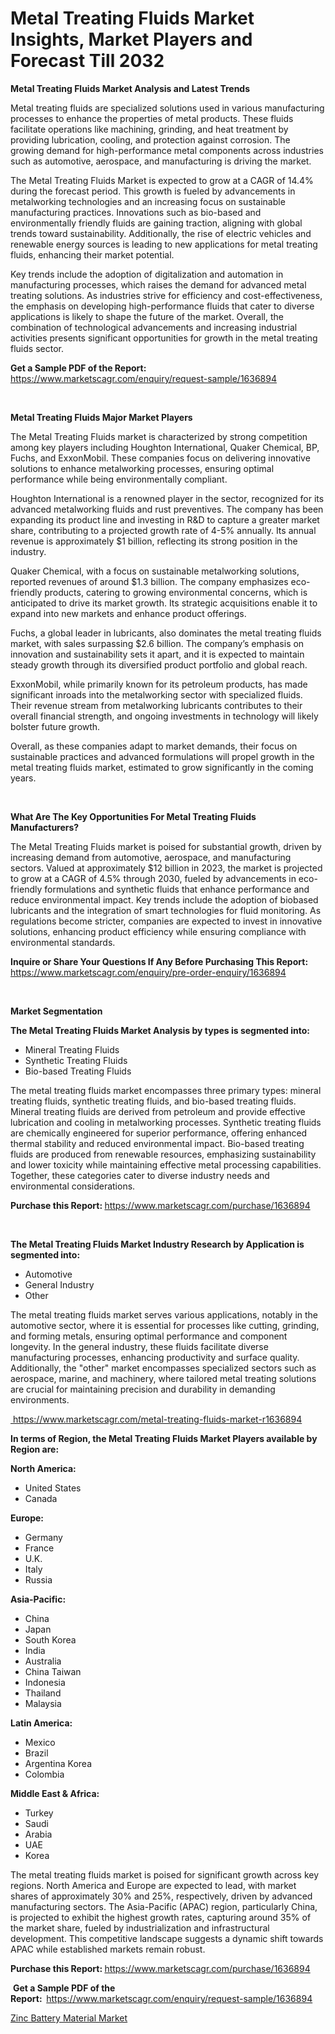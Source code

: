 <p><h1>Metal Treating Fluids Market Insights, Market Players and Forecast Till 2032</h1></p><p><strong>Metal Treating Fluids Market Analysis and Latest Trends</strong></p>
<p><p>Metal treating fluids are specialized solutions used in various manufacturing processes to enhance the properties of metal products. These fluids facilitate operations like machining, grinding, and heat treatment by providing lubrication, cooling, and protection against corrosion. The growing demand for high-performance metal components across industries such as automotive, aerospace, and manufacturing is driving the market.</p><p>The Metal Treating Fluids Market is expected to grow at a CAGR of 14.4% during the forecast period. This growth is fueled by advancements in metalworking technologies and an increasing focus on sustainable manufacturing practices. Innovations such as bio-based and environmentally friendly fluids are gaining traction, aligning with global trends toward sustainability. Additionally, the rise of electric vehicles and renewable energy sources is leading to new applications for metal treating fluids, enhancing their market potential.</p><p>Key trends include the adoption of digitalization and automation in manufacturing processes, which raises the demand for advanced metal treating solutions. As industries strive for efficiency and cost-effectiveness, the emphasis on developing high-performance fluids that cater to diverse applications is likely to shape the future of the market. Overall, the combination of technological advancements and increasing industrial activities presents significant opportunities for growth in the metal treating fluids sector.</p></p>
<p><strong>Get a Sample PDF of the Report:&nbsp;</strong> <a href="https://www.marketscagr.com/enquiry/request-sample/1636894?utm_campaign=2948&utm_medium=2&utm_source=Github&utm_content=ia&utm_term=23032025&utm_id=metal-treating-fluids">https://www.marketscagr.com/enquiry/request-sample/1636894</a></p>
<p>&nbsp;</p>
<p><strong>Metal Treating Fluids Major Market Players</strong></p>
<p><p>The Metal Treating Fluids market is characterized by strong competition among key players including Houghton International, Quaker Chemical, BP, Fuchs, and ExxonMobil. These companies focus on delivering innovative solutions to enhance metalworking processes, ensuring optimal performance while being environmentally compliant.</p><p>Houghton International is a renowned player in the sector, recognized for its advanced metalworking fluids and rust preventives. The company has been expanding its product line and investing in R&D to capture a greater market share, contributing to a projected growth rate of 4-5% annually. Its annual revenue is approximately $1 billion, reflecting its strong position in the industry.</p><p>Quaker Chemical, with a focus on sustainable metalworking solutions, reported revenues of around $1.3 billion. The company emphasizes eco-friendly products, catering to growing environmental concerns, which is anticipated to drive its market growth. Its strategic acquisitions enable it to expand into new markets and enhance product offerings.</p><p>Fuchs, a global leader in lubricants, also dominates the metal treating fluids market, with sales surpassing $2.6 billion. The company’s emphasis on innovation and sustainability sets it apart, and it is expected to maintain steady growth through its diversified product portfolio and global reach.</p><p>ExxonMobil, while primarily known for its petroleum products, has made significant inroads into the metalworking sector with specialized fluids. Their revenue stream from metalworking lubricants contributes to their overall financial strength, and ongoing investments in technology will likely bolster future growth.</p><p>Overall, as these companies adapt to market demands, their focus on sustainable practices and advanced formulations will propel growth in the metal treating fluids market, estimated to grow significantly in the coming years.</p></p>
<p>&nbsp;</p>
<p><strong>What Are The Key Opportunities For Metal Treating Fluids Manufacturers?</strong></p>
<p><p>The Metal Treating Fluids market is poised for substantial growth, driven by increasing demand from automotive, aerospace, and manufacturing sectors. Valued at approximately $12 billion in 2023, the market is projected to grow at a CAGR of 4.5% through 2030, fueled by advancements in eco-friendly formulations and synthetic fluids that enhance performance and reduce environmental impact. Key trends include the adoption of biobased lubricants and the integration of smart technologies for fluid monitoring. As regulations become stricter, companies are expected to invest in innovative solutions, enhancing product efficiency while ensuring compliance with environmental standards.</p></p>
<p><strong>Inquire or Share Your Questions If Any Before Purchasing This Report:</strong> <a href="https://www.marketscagr.com/enquiry/pre-order-enquiry/1636894?utm_campaign=2948&utm_medium=2&utm_source=Github&utm_content=ia&utm_term=23032025&utm_id=metal-treating-fluids">https://www.marketscagr.com/enquiry/pre-order-enquiry/1636894</a></p>
<p>&nbsp;</p>
<p><strong>Market Segmentation</strong></p>
<p><strong>The Metal Treating Fluids Market Analysis by types is segmented into:</strong></p>
<p><ul><li>Mineral Treating Fluids</li><li>Synthetic Treating Fluids</li><li>Bio-based Treating Fluids</li></ul></p>
<p><p>The metal treating fluids market encompasses three primary types: mineral treating fluids, synthetic treating fluids, and bio-based treating fluids. Mineral treating fluids are derived from petroleum and provide effective lubrication and cooling in metalworking processes. Synthetic treating fluids are chemically engineered for superior performance, offering enhanced thermal stability and reduced environmental impact. Bio-based treating fluids are produced from renewable resources, emphasizing sustainability and lower toxicity while maintaining effective metal processing capabilities. Together, these categories cater to diverse industry needs and environmental considerations.</p></p>
<p><strong>Purchase this Report:&nbsp;</strong><a href="https://www.marketscagr.com/purchase/1636894?utm_campaign=2948&utm_medium=2&utm_source=Github&utm_content=ia&utm_term=23032025&utm_id=metal-treating-fluids">https://www.marketscagr.com/purchase/1636894</a></p>
<p>&nbsp;</p>
<p><strong>The Metal Treating Fluids Market Industry Research by Application is segmented into:</strong></p>
<p><ul><li>Automotive</li><li>General Industry</li><li>Other</li></ul></p>
<p><p>The metal treating fluids market serves various applications, notably in the automotive sector, where it is essential for processes like cutting, grinding, and forming metals, ensuring optimal performance and component longevity. In the general industry, these fluids facilitate diverse manufacturing processes, enhancing productivity and surface quality. Additionally, the "other" market encompasses specialized sectors such as aerospace, marine, and machinery, where tailored metal treating solutions are crucial for maintaining precision and durability in demanding environments.</p></p>
<p><a href="https://www.marketscagr.com/metal-treating-fluids-market-r1636894?utm_campaign=2948&utm_medium=2&utm_source=Github&utm_content=ia&utm_term=23032025&utm_id=metal-treating-fluids">&nbsp;https://www.marketscagr.com/metal-treating-fluids-market-r1636894</a></p>
<p><strong>In terms of Region, the Metal Treating Fluids Market Players available by Region are:</strong></p>
<p>
    <p> <strong> North America: </strong>
        <ul>
            <li>United States</li>
            <li>Canada</li>
        </ul>
        </p> 
    <p> <strong> Europe: </strong>
        <ul>
            <li>Germany</li>
            <li>France</li>
            <li>U.K.</li>
            <li>Italy</li>
            <li>Russia</li>
        </ul>
        </p> 
    <p> <strong> Asia-Pacific: </strong>
        <ul>
            <li>China</li>
            <li>Japan</li>
            <li>South Korea</li>
            <li>India</li>
            <li>Australia</li>
            <li>China Taiwan</li>
            <li>Indonesia</li>
            <li>Thailand</li>
            <li>Malaysia</li>
        </ul>
        </p> 
    <p> <strong> Latin America: </strong>
        <ul>
            <li>Mexico</li>
            <li>Brazil</li>
            <li>Argentina Korea</li>
            <li>Colombia</li>
        </ul>
        </p> 
    <p> <strong> Middle East & Africa: </strong>
        <ul>
            <li>Turkey</li>
            <li>Saudi</li>
            <li>Arabia</li>
            <li>UAE</li>
            <li>Korea</li>
        </ul>
    </p>
    </p>
<p><p>The metal treating fluids market is poised for significant growth across key regions. North America and Europe are expected to lead, with market shares of approximately 30% and 25%, respectively, driven by advanced manufacturing sectors. The Asia-Pacific (APAC) region, particularly China, is projected to exhibit the highest growth rates, capturing around 35% of the market share, fueled by industrialization and infrastructural development. This competitive landscape suggests a dynamic shift towards APAC while established markets remain robust.</p></p>
<p><strong>Purchase this Report: </strong><a href="https://www.marketscagr.com/purchase/1636894?utm_campaign=2948&utm_medium=2&utm_source=Github&utm_content=ia&utm_term=23032025&utm_id=metal-treating-fluids">https://www.marketscagr.com/purchase/1636894</a></p>
<p>&nbsp;<strong>Get a Sample PDF of the Report:&nbsp;&nbsp;</strong><a href="https://www.marketscagr.com/enquiry/request-sample/1636894?utm_campaign=2948&utm_medium=2&utm_source=Github&utm_content=ia&utm_term=23032025&utm_id=metal-treating-fluids">https://www.marketscagr.com/enquiry/request-sample/1636894</a></p>
<p><strong></strong></p>
<p><p><a href="https://github.com/penecorodz74/Market-Research-Report-List-1/blob/main/zinc-battery-material-market.md?utm_campaign=2948&utm_medium=2&utm_source=Github&utm_content=ia&utm_term=23032025&utm_id=metal-treating-fluids">Zinc Battery Material Market</a></p></p>